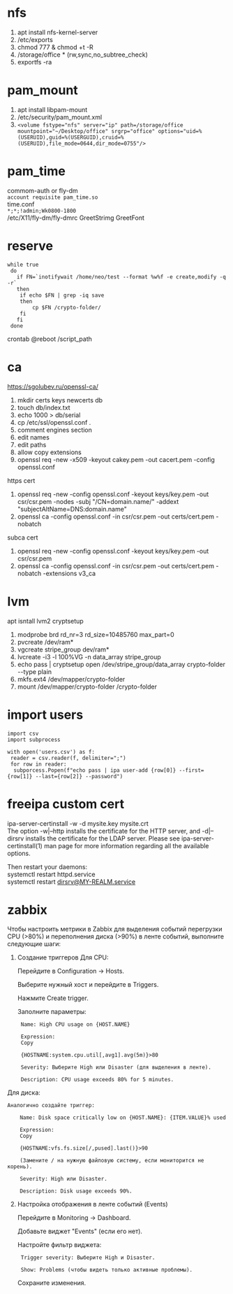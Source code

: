 # nfs
1. apt install nfs-kernel-server
2. /etc/exports
3. chmod 777 & chmod +t -R
4. /storage/office * (rw,sync,no_subtree_check)
5. exportfs -ra

# pam_mount
1. apt install libpam-mount
2. /etc/security/pam_mount.xml
3. `<volume fstype="nfs" server="ip" path=/storage/office mountpoint="~/Desktop/office" srgrp="office" options="uid=%(USERUID),guid=%(USERGUID),cruid=%(USERUID),file_mode=0644,dir_mode=0755"/>`

# pam_time
commom-auth or fly-dm  
`account requisite pam_time.so`  
time.conf  
`*;*;!admin;Wk0800-1800`  
/etc/X11/fly-dm/fly-dmrc GreetStrimg GreetFont

# reserve  
```#!/bin/bash
while true
 do
   if FN=`inotifywait /home/neo/test --format %w%f -e create,modify -q -r`
   then
    if echo $FN | grep -iq save
    then
        cp $FN /crypto-folder/
    fi
   fi
 done
```
crontab @reboot /script_path

# ca
https://sgolubev.ru/openssl-ca/  
1. mkdir certs keys newcerts db
2. touch db/index.txt
3. echo 1000 > db/serial
4. cp /etc/ssl/openssl.conf .
5. comment engines section
6. edit names
7. edit paths
8. allow copy extensions
9. openssl req -new -x509 -keyout cakey.pem -out cacert.pem -config openssl.conf

https cert
1. openssl req -new -config openssl.conf -keyout keys/key.pem -out csr/csr.pem -nodes -subj "/CN=domain.name/" -addext "subjectAltName=DNS:domain.name"
2. openssl ca -config openssl.conf -in csr/csr.pem -out certs/cert.pem -nobatch

subca cert
1. openssl req -new -config openssl.conf -keyout keys/key.pem -out csr/csr.pem
2. openssl ca -config openssl.conf -in csr/csr.pem -out certs/cert.pem -nobatch -extensions v3_ca

# lvm
apt isntall lvm2 cryptsetup
1. modprobe brd rd_nr=3 rd_size=10485760 max_part=0
2. pvcreate /dev/ram*
3. vgcreate stripe_group dev/ram*
4. lvcreate -i3 -l 100%VG -n data_array stripe_group
5. echo pass | cryptsetup open /dev/stripe_group/data_array crypto-folder --type plain
6. mkfs.ext4 /dev/mapper/crypto-folder
7. mount /dev/mapper/crypto-folder /crypto-folder

# import users
```
import csv
import subprocess

with open('users.csv') as f:
 reader = csv.reader(f, delimiter=";")
 for row in reader:
  subporcess.Popen(f"echo pass | ipa user-add {row[0]} --first={row[1]} --last={row[2]} --password")
```

# freeipa custom cert
ipa-server-certinstall -w -d mysite.key mysite.crt  
The option -w|–http installs the certificate for the HTTP server, and -d|–dirsrv installs the certificate for the LDAP server. Please see ipa-server-certinstall(1) man page for more information regarding all the available options.  

Then restart your daemons:  
systemctl restart httpd.service  
systemctl restart dirsrv@MY-REALM.service  

# zabbix 
Чтобы настроить метрики в Zabbix для выделения событий перегрузки CPU (>80%) и переполнения диска (>90%) в ленте событий, выполните следующие шаги:
1. Создание триггеров
Для CPU:

    Перейдите в Configuration → Hosts.

    Выберите нужный хост и перейдите в Triggers.

    Нажмите Create trigger.

    Заполните параметры:

        Name: High CPU usage on {HOST.NAME}

        Expression:
        Copy

        {HOSTNAME:system.cpu.util[,avg1].avg(5m)}>80

        Severity: Выберите High или Disaster (для выделения в ленте).

        Description: CPU usage exceeds 80% for 5 minutes.

Для диска:

    Аналогично создайте триггер:

        Name: Disk space critically low on {HOST.NAME}: {ITEM.VALUE}% used

        Expression:
        Copy

        {HOSTNAME:vfs.fs.size[/,pused].last()}>90

        (Замените / на нужную файловую систему, если мониторится не корень).

        Severity: High или Disaster.

        Description: Disk usage exceeds 90%.

2. Настройка отображения в ленте событий (Events)

    Перейдите в Monitoring → Dashboard.

    Добавьте виджет "Events" (если его нет).

    Настройте фильтр виджета:

        Trigger severity: Выберите High и Disaster.

        Show: Problems (чтобы видеть только активные проблемы).

    Сохраните изменения.
